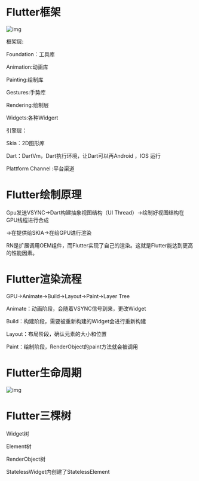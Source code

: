 # Flutter框架

![img](https://upload-images.jianshu.io/upload_images/4531604-72ebc8e2d5fb5391.png?imageMogr2/auto-orient/strip|imageView2/2/w/815/format/webp)

框架层:

Foundation：工具库

Animation:动画库

Painting:绘制库

Gestures:手势库

Rendering:绘制层

Widgets:各种Widgert

引擎层：

Skia：2D图形库

Dart：DartVm，Dart执行环境，让Dart可以再Android ，IOS 运行

Plattform Channel :平台渠道





# Flutter绘制原理

Gpu发送VSYNC->Dart构建抽象视图结构（UI Thread）->绘制好视图结构在GPU线程进行合成

->在提供给SKIA->在给GPU进行渲染



RN是扩展调用OEM组件，而Flutter实现了自己的渲染。这就是Flutter能达到更高的性能因素。



# Flutter渲染流程

GPU->Animate->Build->Layout->Paint->Layer Tree

Animate：动画阶段，会随着VSYNC信号到来，更改Widget

Build：构建阶段，需要被重新构建的Widget会进行重新构建

Layout：布局阶段，确认元素的大小和位置

Paint：绘制阶段，RenderObject的paint方法就会被调用





# Flutter生命周期

![img](https://pic4.zhimg.com/v2-670a74cdf2368d6c0d9e33e7e483073b_1440w.jpg?source=172ae18b)







# Flutter三棵树

Widget树

Element树

RenderObject树



StatelessWidget内创建了StatelessElement

